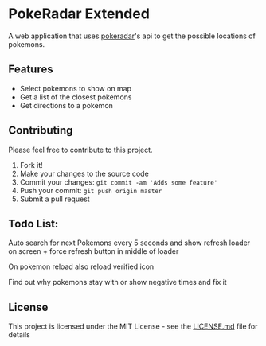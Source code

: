 # PokeRadar Extended

A web application that uses [pokeradar](https://www.pokemonradargo.com/)'s api to get the possible locations of pokemons.

## Features

* Select pokemons to show on map
* Get a list of the closest pokemons
* Get directions to a pokemon

## Contributing

Please feel free to contribute to this project.

1. Fork it!
2. Make your changes to the source code
3. Commit your changes: `git commit -am 'Adds some feature'`
4. Push your commit: `git push origin master`
5. Submit a pull request

## Todo List:

Auto search for next Pokemons every 5 seconds and show refresh loader on screen + force refresh button in middle of loader

On pokemon reload also reload verified icon

Find out why pokemons stay with or show negative times and fix it

## License

This project is licensed under the MIT License - see the [LICENSE.md](LICENSE.md) file for details
